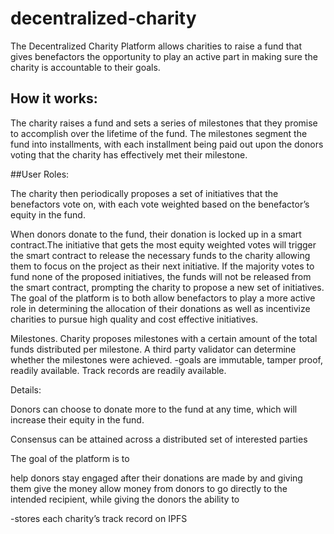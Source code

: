 # decentralized-charity

The Decentralized Charity Platform allows charities to raise a fund that gives benefactors the opportunity to play an active part in making sure the charity is accountable to their goals. 

## How it works: 

The charity raises a fund and sets a series of milestones that they promise to accomplish over the lifetime of the fund. The milestones segment the fund into installments, with each installment being paid out upon the donors voting that the charity has effectively met their milestone.

##User Roles:





The charity then periodically proposes a set of initiatives that the benefactors vote on, with each vote weighted based on the benefactor’s equity in the fund. 



When donors donate to the fund, their donation is locked up in a smart contract.The initiative that gets the most equity weighted votes will trigger the smart contract to release the necessary funds to the charity allowing them to focus on the project as their next initiative. If the majority votes to fund none of the proposed initiatives, the funds will not be released from the smart contract, prompting the charity to propose a new set of initiatives. The goal of the platform is to both allow benefactors to play a more active role in determining the allocation of their donations as well as incentivize charities to pursue high quality and cost effective initiatives.

Milestones. Charity proposes milestones with a certain amount of the total funds distributed per milestone. A third party validator can determine whether the milestones were achieved.
-goals are immutable, tamper proof, readily available. Track records are readily available.

Details:

Donors can choose to donate more to the fund at any time, which will increase their equity in the fund. 

Consensus can be attained across a distributed set of interested parties 


The goal of the platform is to 

help donors stay engaged after their donations are made by and giving them
give the money allow money from donors to go directly to the intended recipient, while giving the donors the ability to 

-stores each charity’s track record on IPFS
